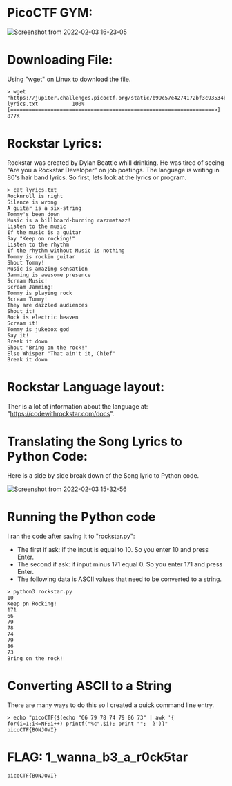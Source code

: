 # PicoCTF GYM: 
![Screenshot from 2022-02-03 16-23-05](https://user-images.githubusercontent.com/38919321/152431099-64c896d1-cd42-4df3-8d71-3e4649aca9c4.png)

# Downloading File:
Using "wget" on Linux to download the file. 
```
> wget "https://jupiter.challenges.picoctf.org/static/b99c57e4274172bf3c93534b6d59632d/lyrics.txt"
lyrics.txt   		 100%[==================================================================>]   877K      

```

# Rockstar Lyrics:
Rockstar was created by Dylan Beattie whill drinking. He was tired of seeing "Are you a Rockstar Developer" on job postings. The language
is writing in 80's hair band lyrics. So first, lets look at the lyrics or program.
```
> cat lyrics.txt
Rocknroll is right              
Silence is wrong                
A guitar is a six-string        
Tommy's been down               
Music is a billboard-burning razzmatazz!
Listen to the music             
If the music is a guitar                  
Say "Keep on rocking!"                
Listen to the rhythm
If the rhythm without Music is nothing
Tommy is rockin guitar
Shout Tommy!                    
Music is amazing sensation 
Jamming is awesome presence
Scream Music!                   
Scream Jamming!                 
Tommy is playing rock           
Scream Tommy!       
They are dazzled audiences                  
Shout it!
Rock is electric heaven                     
Scream it!
Tommy is jukebox god            
Say it!                                     
Break it down
Shout "Bring on the rock!"
Else Whisper "That ain't it, Chief"                 
Break it down
```

# Rockstar Language layout:
Ther is a lot of information about the language at: "https://codewithrockstar.com/docs".


# Translating the Song Lyrics to Python Code:
Here is a side by side break down of the Song lyric to Python code.

![Screenshot from 2022-02-03 15-32-56](https://user-images.githubusercontent.com/38919321/152431434-4e56fc15-54c8-4af2-b72b-a3d493a58af2.png)


# Running the Python code
I ran the code after saving it to "rockstar.py": 
- The first if ask: if the input is equal to 10. So you enter 10 and press Enter.
- The second if ask: if input minus 171 equal 0. So you enter 171 and press Enter.
- The following data is ASCII values that need to be converted to a string.

```
> python3 rockstar.py
10
Keep pn Rocking!
171
66
79
78
74
79
86
73
Bring on the rock!

```

# Converting ASCII to a String
There are many ways to do this so I created a quick command line entry.
```
> echo "picoCTF{$(echo "66 79 78 74 79 86 73" | awk '{ for(i=1;i<=NF;i++) printf("%c",$i); print "";  }')}"
picoCTF{BONJOVI}

```

# FLAG: 1_wanna_b3_a_r0ck5tar
```
picoCTF{BONJOVI}
```

